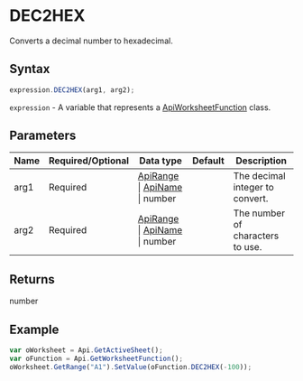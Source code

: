 # DEC2HEX

Converts a decimal number to hexadecimal.

## Syntax

```javascript
expression.DEC2HEX(arg1, arg2);
```

`expression` - A variable that represents a [ApiWorksheetFunction](../ApiWorksheetFunction.md) class.

## Parameters

| **Name** | **Required/Optional** | **Data type** | **Default** | **Description** |
| ------------- | ------------- | ------------- | ------------- | ------------- |
| arg1 | Required | [ApiRange](../../ApiRange/ApiRange.md) \| [ApiName](../../ApiName/ApiName.md) \| number |  | The decimal integer to convert. |
| arg2 | Required | [ApiRange](../../ApiRange/ApiRange.md) \| [ApiName](../../ApiName/ApiName.md) \| number |  | The number of characters to use. |

## Returns

number

## Example



```javascript editor-xlsx
var oWorksheet = Api.GetActiveSheet();
var oFunction = Api.GetWorksheetFunction();
oWorksheet.GetRange("A1").SetValue(oFunction.DEC2HEX(-100));
```
